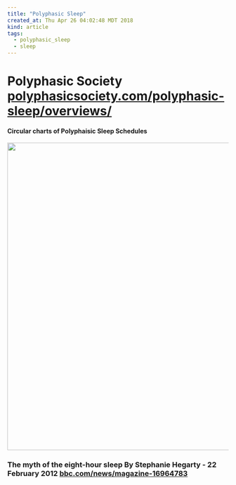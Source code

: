 ```yaml
---
title: "Polyphasic Sleep"
created_at: Thu Apr 26 04:02:48 MDT 2018
kind: article
tags:
  - polyphasic_sleep
  - sleep
---
```


<h1>
  Polyphasic Society
  <a href="https://www.polyphasicsociety.com/polyphasic-sleep/overviews/segmented-sleep/" target="_blank">polyphasicsociety.com/polyphasic-sleep/overviews/</a>
</h1>

<h4>Circular charts of Polyphaisic Sleep Schedules</h4>

<img src="/assets/images/Polyphaisic-sleep-schedules.png" width="700px">

<h3>
  The myth of the eight-hour sleep By Stephanie Hegarty - 22 February 2012
  <a href="http://www.bbc.com/news/magazine-16964783" target="_blank">bbc.com/news/magazine-16964783</a>
</h3>

<!--
html boilerplate
<a href="" target="_blank"></a>
<a name=""></a>
<img src="" width="400px">
<ul>
  <li></li>
</ul>
<pre>
</pre>
<p style="margin-bottom: 2em;"></p>
<hr style="border: 0; height: 3px; background: #333; background-image: linear-gradient(to right, #ccc, #333, #ccc);">
<pre><code>
</code></pre>
<math xmlns='http://www.w3.org/1998/Math/MathML' display='block'>
</math>
-->
